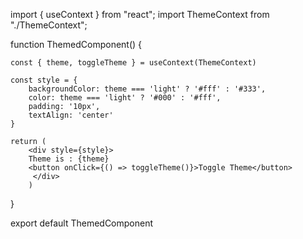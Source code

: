 import { useContext } from "react";
import ThemeContext from "./ThemeContext";

function ThemedComponent() {

    const { theme, toggleTheme } = useContext(ThemeContext)

    const style = {
        backgroundColor: theme === 'light' ? '#fff' : '#333',
        color: theme === 'light' ? '#000' : '#fff',
        padding: '10px',
        textAlign: 'center'
    }

    return (
        <div style={style}>
        Theme is : {theme}
        <button onClick={() => toggleTheme()}>Toggle Theme</button>
         </div>
        )
}

export default ThemedComponent
